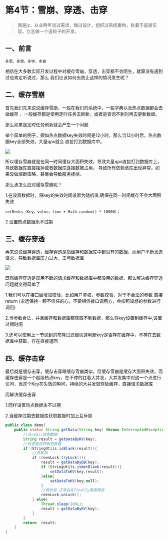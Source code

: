 # 第4节：雪崩、穿透、击穿
>我是jz，从业两年谈过需求，做过设计，组织过系统重构，执着于底层实现，立志做一个造轮子的开发。

## 一、前言
`多思，多想，多学，多做`

相信在大多数实际开发过程中对缓存雪崩，穿透，击穿都不会陌生，就算没有遇到过也肯定听说过，那么
我们应该如何去防止这样的情况发生呢？

## 二、缓存雪崩

首先我们先来说说缓存雪崩，一般在我们的系统中，一些字典以及热点数据都会去做缓存
，一般缓存都是使用定时任务去刷新，或者是查询不到时再去更新数据。

那么如果是定时任务刷新就会产生一个问题

举个简单的例子，假如热点数据key失效时间是12小时，那么当12小时后，热点数据key全部失效，大量qps就会
直接打到数据库中。

<img src="xxxx.jpg">

所以缓存雪崩就是在同一时间缓存大面积失效，导致大量qps直接打到数据库上，导致数据库直接挂掉或者数据库连接数被占用，
导致所有依赖该库出现异常，如果没做熔断策略，甚至会导致服务挂掉。

那么该怎么应对缓存雪崩呢？

1.在设置数据时，将key的失效时间设置为随机值,确保在同一时间缓存不会大面积失效

``
setRedis（Key，value，time + Math.random() * 10000）；
``

2.设置热点数据永不过期

## 三、缓存穿透

再来说说缓存穿透，缓存穿透是指缓存和数据库中都没有的数据，而用户不断发送请求，导致数据库压力过大，击垮数据库

<img src="xxxx.jpg">

既然缓存穿透是应用不断的请求缓存和数据库中都没用的数据，那么解决缓存穿透问题就变得简单了

1.我们可以在接口层增加校验，比如用户鉴权，参数校验，对于不合法的参数 直接return
(永远保持一颗不信任的心，不要相信接口调用方，会按照设想的参数进行调用)

2.当参数合法，并且缓存和数据库都获取不到数据，那么将key设置到缓存中,设置过期时间

3.还可以使用上一节说到的布隆过滤器快速判断key是否存在缓存中，不存在去数据库中获取，存在直接返回

## 四、缓存击穿

最后就是缓存击穿，缓存击穿跟缓存雪崩类似，但缓存雪崩是缓存大面积失效，而缓存击穿是一个超级热点key，在不停的扛着大并发，大并发集中对这一个点进行访问，当这个Key在失效的瞬间，持续的大并发就穿破缓存，直接请求数据库

而解决缓存击穿

1.同样设置热点数据永不过期

2.当缓存过期去数据库获取数据时加上互斥锁
```java
public class demo{
    public static String getData(String key) throws InterruptedException{
        //从redis获取数据
        String result = getDataByKV(key);
        //检查是否获取到数据
        if (StringUtils.isBlank(result)){
            //获取锁
            if (reenLock.tryLock()){
                result = getDataByDB(key);
                if (StringUtils.isNotBlank(result)){
                    setDataToKV(key,result);
                }else{
                    setDataToKV(key,null);
                }
                //释放锁 正常会在finally里面释放
                reenLock.unLock();
            } else{
                Thread.sleep(100L);
                result = getDataByKV(key);
            }
        }
        return  result;
    }
}
```








